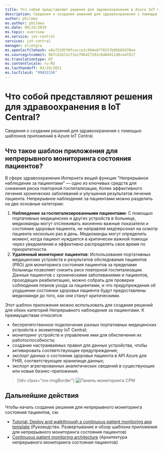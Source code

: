 ```yaml
---
title: Что собой представляют решения для здравоохранения в Azure IoT Central | Документация Майкрософт
description: Сведения о создании решений для здравоохранения с помощью шаблонов приложений Azure IoT Central.
author: philmea
ms.author: philmea
ms.date: 09/24/2019
ms.topic: overview
ms.service: iot-central
services: iot-central
manager: eliotgra
ms.openlocfilehash: e8a72195f0fcacce2c994e8770157b05b65d70ee
ms.sourcegitcommit: 867cb1b7a1f3a1f0b427282c648d411d0ca4f81f
ms.translationtype: HT
ms.contentlocale: ru-RU
ms.lasthandoff: 03/19/2021
ms.locfileid: "99833156"
---
```

# <a name="what-are-the-iot-central-healthcare-solutions"></a>Что собой представляют решения для здравоохранения в IoT Central?

Сведения о создании решений для здравоохранения с помощью шаблонов приложений в Azure IoT Central.

## <a name="what-is-continuous-patient-monitoring-template"></a>Что такое шаблон приложения для непрерывного мониторинга состояния пациентов?

В сфере здравоохранения Интернета вещей функция "Непрерывное наблюдение за пациентами" — одно из ключевых средств для снижения риска повторной госпитализации, более эффективного лечения хронических заболеваний и улучшения результатов лечения пациента. Непрерывное наблюдение за пациентами можно разделить на две основные категории:

1. **Наблюдение за госпитализированными пациентами**: С помощью портативных медицинских и других устройств в больнице, медкоманды могут отслеживать жизненно важные показатели и состояние здоровья пациента, не направляя медперсонал на осмотр пациента несколько раз в день. Медкоманды могут определить момент, когда пациент нуждается в критически важной помощи через уведомления и эффективно распределять свое время по приоритетности.
1. **Удаленный мониторинг пациентов**: Использование портативных медицинских устройств и результатов обследования пациентов (PRO) для мониторинга состояния пациентов за пределами больницы позволяет снизить риск повторной госпитализации. Данные пациентов с хроническими заболеваниями и пациентов, проходящих реабилитацию, можно собрать для проверки соблюдения планов ухода за пациентами, и что предупреждения об ухудшении состоянии здоровья пациента будут предоставлены медкоманде до того, как они станут критическими.

Этот шаблон приложения можно использовать для создания решений для обеих категорий Непрерывного наблюдения за пациентами. К преимуществам относятся:

* беспрепятственное подключение разных портативных медицинских устройств к экземпляру IoT Central;
* мониторинг устройств и управление ими для обеспечения их работоспособности;
* создание настраиваемых правил для данных устройства, чтобы активировать соответствующие предупреждения;
* экспорт данных о состоянии здоровья пациента в API Azure для FHIR, соответствующее хранилище данных;
* экспорт агрегированных аналитических сведений в существующие или новые бизнес-приложения.

>[!div class="mx-imgBorder"] 
>![Панель мониторинга CPM](media/in-patient-dashboard.png)

## <a name="next-steps"></a>Дальнейшие действия

Чтобы начать создание решения для непрерывного мониторинга состояния пациентов, см:

* [Tutorial: Deploy and walkthrough a continuous patient monitoring app template](tutorial-continuous-patient-monitoring.md) (Руководство. Развертывание и обзор шаблона приложения для непрерывного мониторинга состояния пациентов)
* [Continuous patient monitoring architecture](concept-continuous-patient-monitoring-architecture.md) (Архитектура непрерывного мониторинга состояния пациентов)